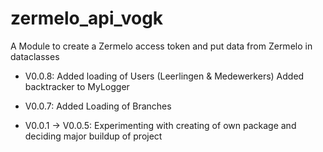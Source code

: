 # zermelo_api_vogk
A Module to create a Zermelo access token and put data from Zermelo in dataclasses

- V0.0.8:
Added loading of Users (Leerlingen & Medewerkers)
Added backtracker to MyLogger

- V0.0.7:
Added Loading of Branches

- V0.0.1 -> V0.0.5:
Experimenting with creating of own package and deciding major buildup of project
